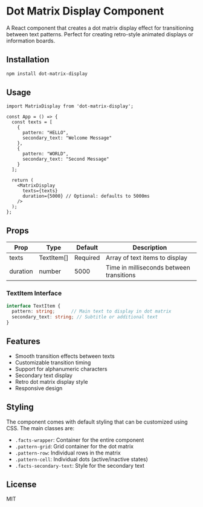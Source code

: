 # Dot Matrix Display Component

A React component that creates a dot matrix display effect for transitioning between text patterns. Perfect for creating retro-style animated displays or information boards.

## Installation

```bash
npm install dot-matrix-display
```

## Usage

```tsx
import MatrixDisplay from 'dot-matrix-display';

const App = () => {
  const texts = [
    {
      pattern: "HELLO",
      secondary_text: "Welcome Message"
    },
    {
      pattern: "WORLD",
      secondary_text: "Second Message"
    }
  ];

  return (
    <MatrixDisplay 
      texts={texts} 
      duration={5000} // Optional: defaults to 5000ms
    />
  );
};
```

## Props

| Prop | Type | Default | Description |
|------|------|---------|-------------|
| texts | TextItem[] | Required | Array of text items to display |
| duration | number | 5000 | Time in milliseconds between transitions |

### TextItem Interface

```typescript
interface TextItem {
  pattern: string;      // Main text to display in dot matrix
  secondary_text: string; // Subtitle or additional text
}
```

## Features

- Smooth transition effects between texts
- Customizable transition timing
- Support for alphanumeric characters
- Secondary text display
- Retro dot matrix display style
- Responsive design

## Styling

The component comes with default styling that can be customized using CSS. The main classes are:

- `.facts-wrapper`: Container for the entire component
- `.pattern-grid`: Grid container for the dot matrix
- `.pattern-row`: Individual rows in the matrix
- `.pattern-cell`: Individual dots (active/inactive states)
- `.facts-secondary-text`: Style for the secondary text

## License

MIT

